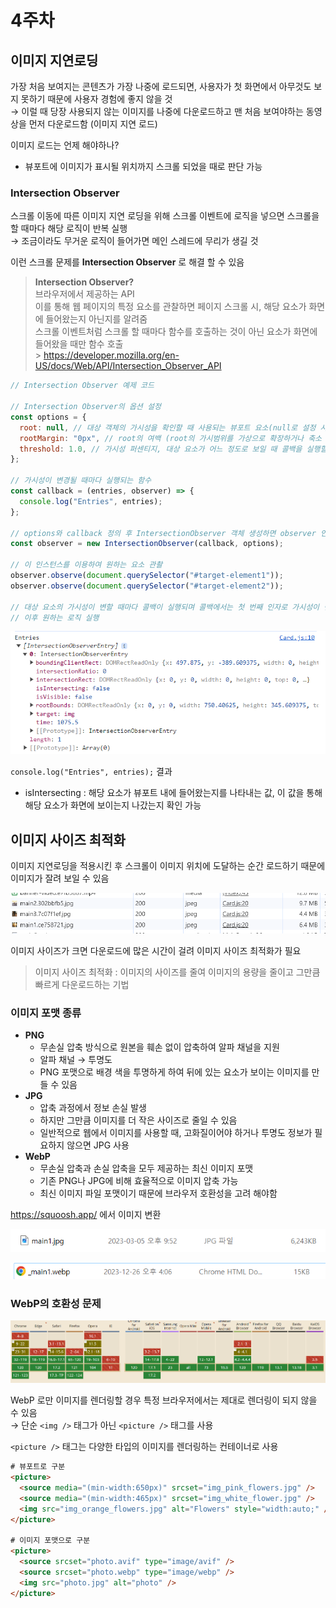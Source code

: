 # 4주차

## 이미지 지연로딩

가장 처음 보여지는 콘텐츠가 가장 나중에 로드되면, 사용자가 첫 화면에서 아무것도 보지 못하기 때문에 사용자 경험에 좋지 않을 것<br/>
→ 이럴 때 당장 사용되지 않는 이미지를 나중에 다운로드하고 맨 처음 보여야하는 동영상을 먼저 다운로드함 (이미지 지연 로드)<br/>

이미지 로드는 언제 해야하나?<br/>

- 뷰포트에 이미지가 표시될 위치까지 스크롤 되었을 때로 판단 가능

### Intersection Observer

스크롤 이동에 따른 이미지 지연 로딩을 위해 스크롤 이벤트에 로직을 넣으면 스크롤을 할 때마다 해당 로직이 반복 실행<br/>
→ 조금이라도 무거운 로직이 들어가면 메인 스레드에 무리가 생길 것<br/>

이런 스크롤 문제를 **Intersection Observer** 로 해결 할 수 있음

> **Intersection Observer?** <br/>
> 브라우저에서 제공하는 API<br/>
> 이를 통해 웹 페이지의 특정 요소를 관찰하면 페이지 스크롤 시, 해당 요소가 화면에 들어왔는지 아닌지를 알려줌<br/>
> 스크롤 이벤트처럼 스크롤 할 때마다 함수를 호출하는 것이 아닌 요소가 화면에 들어왔을 때만 함수 호출<br/> > https://developer.mozilla.org/en-US/docs/Web/API/Intersection_Observer_API

```js
// Intersection Observer 예제 코드

// Intersection Observer의 옵션 설정
const options = {
  root: null, // 대상 객체의 가시성을 확인할 때 사용되는 뷰포트 요소(null로 설정 시 브라우저의 뷰포트로 설정)
  rootMargin: "0px", // root의 여백 (root의 가시범위를 가상으로 확장하거나 축소 가능)
  threshold: 1.0, // 가시성 퍼센티지, 대상 요소가 어느 정도로 보일 때 콜백을 실행할지 결정 (1.0 → 대상 요소가 모두 보일 때 / 0 → 1px이라도 보일 때)
};

// 가시성이 변경될 때마다 실행되는 함수
const callback = (entries, observer) => {
  console.log("Entries", entries);
};

// options와 callback 정의 후 IntersectionObserver 객체 생성하면 observer 인스턴스 생성 완료
const observer = new IntersectionObserver(callback, options);

// 이 인스턴스를 이용하여 원하는 요소 관촬
observer.observe(document.querySelector("#target-element1"));
observer.observe(document.querySelector("#target-element2"));

// 대상 요소의 가시성이 변할 때마다 콜백이 실행되며 콜백에서는 첫 번째 인자로 가시성이 변한 요소(entries)를 배열 형태로 전달 받음
// 이후 원하는 로직 실행
```

![Alt text](image.png)

`console.log("Entries", entries);` 결과

- isIntersecting : 해당 요소가 뷰포트 내에 들어왔는지를 나타내는 값, 이 값을 통해 해당 요소가 화면에 보이는지 나갔는지 확인 가능

## 이미지 사이즈 최적화

이미지 지연로딩을 적용시킨 후 스크롤이 이미지 위치에 도달하는 순간 로드하기 때문에 이미지가 잘려 보일 수 있음

![Alt text](image-1.png)

이미지 사이즈가 크면 다운로드에 많은 시간이 걸려 이미지 사이즈 최적화가 필요<br/>

> 이미지 사이즈 최적화 : 이미지의 사이즈를 줄여 이미지의 용량을 줄이고 그만큼 빠르게 다운로드하는 기법

### 이미지 포맷 종류

- **PNG**
  - 무손실 압축 방식으로 원본을 훼손 없이 압축하여 알파 채널을 지원
  - 알파 채널 → 투명도
  - PNG 포맷으로 배경 색을 투명하게 하여 뒤에 있는 요소가 보이는 이미지를 만들 수 있음
- **JPG**
  - 압축 과정에서 정보 손실 발생
  - 하지만 그만큼 이미지를 더 작은 사이즈로 줄일 수 있음
  - 일반적으로 웹에서 이미지를 사용할 때, 고화질이어야 하거나 투명도 정보가 필요하지 않으면 JPG 사용
- **WebP**
  - 무손실 압축과 손실 압축을 모두 제공하는 최신 이미지 포맷
  - 기존 PNG나 JPG에 비해 효율적으로 이미지 압축 가능
  - 최신 이미지 파일 포맷이기 때문에 브라우저 호환성을 고려 해야함

https://squoosh.app/ 에서 이미지 변환

![Alt text](image-2.png)

![Alt text](image-3.png)

### WebP의 호환성 문제

![Alt text](image-4.png)

WebP 로만 이미지를 렌더링할 경우 특정 브라우저에서는 제대로 렌더링이 되지 않을 수 있음<br/>
→ 단순 `<img />` 태그가 아닌 `<picture />` 태그를 사용<br/>

`<picture />` 태그는 다양한 타입의 이미지를 렌더링하는 컨테이너로 사용

```html
# 뷰포트로 구분
<picture>
  <source media="(min-width:650px)" srcset="img_pink_flowers.jpg" />
  <source media="(min-width:465px)" srcset="img_white_flower.jpg" />
  <img src="img_orange_flowers.jpg" alt="Flowers" style="width:auto;" />
</picture>

# 이미지 포맷으로 구분
<picture>
  <source srcset="photo.avif" type="image/avif" />
  <source srcset="photo.webp" type="image/webp" />
  <img src="photo.jpg" alt="photo" />
</picture>
```

